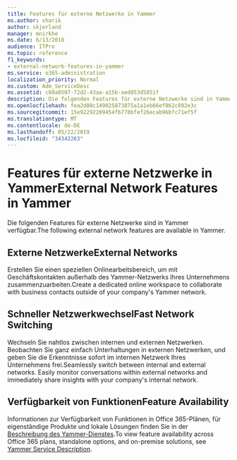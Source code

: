 ```yaml
---
title: Features für externe Netzwerke in Yammer
ms.author: sharik
author: skjerland
manager: mnirkhe
ms.date: 6/13/2018
audience: ITPro
ms.topic: reference
f1_keywords:
- external-network-features-in-yammer
ms.service: o365-administration
localization_priority: Normal
ms.custom: Adm_ServiceDesc
ms.assetid: c60a8507-72d2-43aa-a15b-aed053d5851f
description: Die folgenden Features für externe Netzwerke sind in Yammer verfügbar.
ms.openlocfilehash: fea2d08c149025873875a1a1eb66ef862c892e3c
ms.sourcegitcommit: 15e92292209454f6778bfef26ecab96bfc71ef5f
ms.translationtype: MT
ms.contentlocale: de-DE
ms.lasthandoff: 05/22/2019
ms.locfileid: "34342263"
---
```

# <a name="external-network-features-in-yammer"></a><span data-ttu-id="62191-103">Features für externe Netzwerke in Yammer</span><span class="sxs-lookup"><span data-stu-id="62191-103">External Network Features in Yammer</span></span>

<span data-ttu-id="62191-104">Die folgenden Features für externe Netzwerke sind in Yammer verfügbar.</span><span class="sxs-lookup"><span data-stu-id="62191-104">The following external network features are available in Yammer.</span></span>
  
## <a name="external-networks"></a><span data-ttu-id="62191-105">Externe Netzwerke</span><span class="sxs-lookup"><span data-stu-id="62191-105">External Networks</span></span>
<span data-ttu-id="62191-106"><a name="bkmk_ExternalNetworks"> </a></span><span class="sxs-lookup"><span data-stu-id="62191-106"></span></span>

<span data-ttu-id="62191-107">Erstellen Sie einen speziellen Onlinearbeitsbereich, um mit Geschäftskontakten außerhalb des Yammer-Netzwerks Ihres Unternehmens zusammenzuarbeiten.</span><span class="sxs-lookup"><span data-stu-id="62191-107">Create a dedicated online workspace to collaborate with business contacts outside of your company's Yammer network.</span></span>
  
## <a name="fast-network-switching"></a><span data-ttu-id="62191-108">Schneller Netzwerkwechsel</span><span class="sxs-lookup"><span data-stu-id="62191-108">Fast Network Switching</span></span>
<span data-ttu-id="62191-109"><a name="bkmk_FastNetworkSwitching"> </a></span><span class="sxs-lookup"><span data-stu-id="62191-109"></span></span>

<span data-ttu-id="62191-p101">Wechseln Sie nahtlos zwischen internen und externen Netzwerken. Beobachten Sie ganz einfach Unterhaltungen in externen Netzwerken, und geben Sie die Erkenntnisse sofort im internen Netzwerk Ihres Unternehmens frei.</span><span class="sxs-lookup"><span data-stu-id="62191-p101">Seamlessly switch between internal and external networks. Easily monitor conversations within external networks and immediately share insights with your company's internal network.</span></span>
  
## <a name="feature-availability"></a><span data-ttu-id="62191-112">Verfügbarkeit von Funktionen</span><span class="sxs-lookup"><span data-stu-id="62191-112">Feature Availability</span></span>
<span data-ttu-id="62191-113"><a name="bkmk_FastNetworkSwitching"> </a></span><span class="sxs-lookup"><span data-stu-id="62191-113"></span></span>

<span data-ttu-id="62191-114">Informationen zur Verfügbarkeit von Funktionen in Office 365-Plänen, für eigenständige Produkte und lokale Lösungen finden Sie in der [Beschreibung des Yammer-Dienstes](yammer-service-description.md).</span><span class="sxs-lookup"><span data-stu-id="62191-114">To view feature availability across Office 365 plans, standalone options, and on-premise solutions, see [Yammer Service Description](yammer-service-description.md).</span></span>